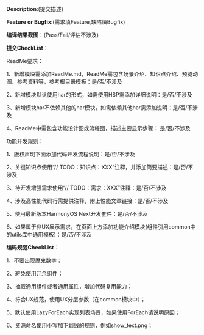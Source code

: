**Description**:(提交描述)


**Feature or Bugfix**:(需求填Feature,缺陷填Bugfix)


**编译结果截图**：(Pass/Fail/评估不涉及)


**提交CheckList**：

  ReadMe要求：

  1、新增模块需添加ReadMe.md，ReadMe需包含场景介绍、知识点介绍、预览动图、参考资料等，参考根目录模板：是/否/不涉及
  
  2、新增模块默认使用har的形式，如需使用HSP需添加详细说明：是/否/不涉及

  3、新增模块har不依赖其他的har模块，如需依赖其他har需添加说明：是/否/不涉及
  
  4、ReadMe中需包含功能设计图或流程图，描述主要显示步骤： 是/否/不涉及
  
  功能开发规则：

  1、版权声明下面添加代码开发流程说明：是/否/不涉及

  2、关键知识点使用“// TODO：知识点：XXX”注释，并添加简要描述：是/否/不涉及

  3、待开发增强需求使用“// TODO：需求：XXX”注释：是/否/不涉及

  4、涉及高性能代码行需提供注释，附上性能文章链接：是/否/不涉及
  
  5、使用最新版本HarmonyOS Next开发套件：是/否/不涉及
  
  6、如果属于非UX展示需求，在页面上方添加功能介绍模块(组件引用common中的utils库中通用模板)：是/否/不涉及
  
**编码规范CheckList**：
  
  1、不要出现魔鬼数字；
  
  2、避免使用冗余组件；
  
  3、抽取通用组件或者通用属性，增加代码复用能力；
  
  4、符合UX规范，使用UX分层参数（在common模块中）；
  
  5、默认使用LazyForEach实现列表场景，如果使用ForEach请说明原因；
  
  6、资源命名使用小写加下划线的规则，例如show_text.png；
  
  
  
  